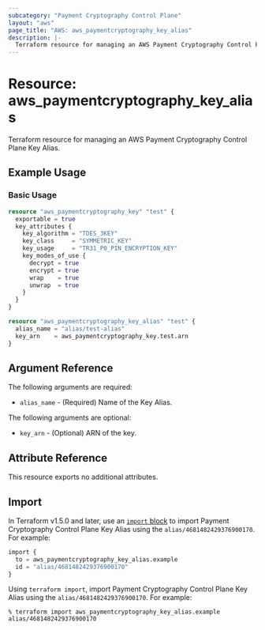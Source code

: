 ```yaml
---
subcategory: "Payment Cryptography Control Plane"
layout: "aws"
page_title: "AWS: aws_paymentcryptography_key_alias"
description: |-
  Terraform resource for managing an AWS Payment Cryptography Control Plane Key Alias.
---
```

# Resource: aws_paymentcryptography_key_alias

Terraform resource for managing an AWS Payment Cryptography Control Plane Key Alias.

## Example Usage

### Basic Usage

```terraform
resource "aws_paymentcryptography_key" "test" {
  exportable = true
  key_attributes {
    key_algorithm = "TDES_3KEY"
    key_class     = "SYMMETRIC_KEY"
    key_usage     = "TR31_P0_PIN_ENCRYPTION_KEY"
    key_modes_of_use {
      decrypt = true
      encrypt = true
      wrap    = true
      unwrap  = true
    }
  }
}

resource "aws_paymentcryptography_key_alias" "test" {
  alias_name = "alias/test-alias"
  key_arn    = aws_paymentcryptography_key.test.arn
}
```

## Argument Reference

The following arguments are required:

* `alias_name` - (Required) Name of the Key Alias.

The following arguments are optional:

* `key_arn` - (Optional) ARN of the key.

## Attribute Reference

This resource exports no additional attributes.

## Import

In Terraform v1.5.0 and later, use an [`import` block](https://developer.hashicorp.com/terraform/language/import) to import Payment Cryptography Control Plane Key Alias using the `alias/4681482429376900170`. For example:

```terraform
import {
  to = aws_paymentcryptography_key_alias.example
  id = "alias/4681482429376900170"
}
```

Using `terraform import`, import Payment Cryptography Control Plane Key Alias using the `alias/4681482429376900170`. For example:

```console
% terraform import aws_paymentcryptography_key_alias.example alias/4681482429376900170
```
